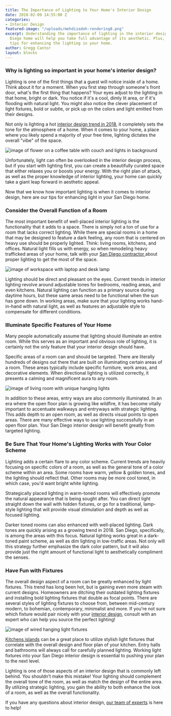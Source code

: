 ```yaml
---
title: The Importance of Lighting to Your Home's Interior Design
date: 2018-02-09 14:55:00 Z
categories:
- Interior Design
featured-image: "/uploads/mehdizadeh-rendering8.png"
excerpt: Understanding the importance of lighting in the interior design of your San
  Diego home will help you take full advantage of its aesthetic. Plus, learn our top
  tips for enhancing the lighting in your home.
author: Gregg Cantor
layout: blocks
---
```


### Why is lighting so important in your home's interior design?

Lighting is one of the first things that a guest will notice inside of a home. Think about it for a moment. When you first step through someone's front door, what's the first thing that happens? Your eyes adjust to the lighting in that home, bright or dark. You notice if it's a cool, dimly lit area, or if it's flooding with natural light. You might also notice the clever placement of light fixtures, bold or subtle, or pick up on the colors and light emitted from their designs.

Not only is lighting a hot [interior design trend in 2018](https://murraylampert.com/landing/san-diego-home-remodeling-trends-2018/), it completely sets the tone for the atmosphere of a home. When it comes to your home, a place where you likely spend a majority of your free time, lighting dictates the overall "vibe" of the space.

![image of flower on a coffee table with couch and lights in background](/uploads/importance-of-lighting-4.png "Lighting Plays a Major Role in Interior Design, Even While in teh Background")

Unfortunately, light can often be overlooked in the interior design process, but if you start with lighting first, you can create a beautifully curated space that either relaxes you or boosts your energy. With the right plan of attack, as well as the proper knowledge of interior lighting, your home can quickly take a giant leap forward in aesthetic appeal.

Now that we know how important lighting is when it comes to interior design, here are our tips for enhancing light in your San Diego home.

### Consider the Overall Function of a Room

The most important benefit of well-placed interior lighting is the functionality that it adds to a space. There is simply not a ton of use for a room that lacks correct lighting. While there are special rooms in a home that may be designed to feature a dark feeling, any room that is centered on heavy use should be properly lighted. Think: living rooms, kitchens, and offices. Natural light fills us with energy, so when remodeling heavy trafficked areas of your home, talk with your [San Diego contractor ](https://murraylampert.com/design-build-services-san-diego)about proper lighting to get the most of the space.

![image of workspace with laptop and desk lamp](/uploads/importance-of-lighting-1.png "Natural Light Can Bring a Space to Life")

Lighting should be direct and pleasant on the eyes. Current trends in interior lighting revolve around adjustable tones for bedrooms, reading areas, and even kitchens. Natural lighting can function as a primary source during daytime hours, but these same areas need to be functional when the sun has gone down. In working areas, make sure that your lighting works hand-in-hand with natural light, as well as features an adjustable style to compensate for different conditions.

### Illuminate Specific Features of Your Home

Many people automatically assume that lighting should illuminate an entire room. While this serves as an important and obvious role of lighting, it is certainly not the only feature that your interior design should have.

Specific areas of a room can and should be targeted. There are literally hundreds of designs out there that are built on illuminating certain areas of a room. These areas typically include specific furniture, work areas, and decorative elements. When directional lighting is utilized correctly, it presents a calming and magnificent aura to any room.

![image of living room with unique hanging lights](/uploads/importance-of-lighting-2.png "Unique Lighting is Both Functional and Fashionable")

In addition to these areas, entry ways are also commonly illuminated. In an era where the open floor plan is growing like wildfire, it has become vitally important to accentuate walkways and entryways with strategic lighting. This adds depth to an open room, as well as directs visual points to open areas. There are many effective ways to use lighting successfully in an open floor plan. Your San Diego interior design will benefit greatly from targeted lighting.

### Be Sure That Your Home's Lighting Works with Your Color Scheme

Lighting adds a certain flare to any color scheme. Current trends are heavily focusing on specific colors of a room, as well as the general tone of a color scheme within an area. Some rooms have warm, yellow & golden tones, and the lighting should reflect that. Other rooms may be more cool toned, in which case, you'd want bright white lighting.

Strategically placed lighting in warm-toned rooms will effectively promote the natural appearance that is being sought after. You can direct light straight down the wall with hidden fixtures, or go for a traditional, lamp-style lighting that will provide visual stimulation and depth as well as focused lighting.

Darker toned rooms can also enhanced with well-placed lighting. Dark tones are quickly arising as a growing trend in 2018. San Diego, specifically, is among the areas with this focus. Natural lighting works great in a dark-toned paint scheme, as well as dim lighting in low-traffic areas. Not only will this strategy further emphasize the dark color pattern, but it will also provide just the right amount of functional light to aesthetically compliment the senses.

### Have Fun with Fixtures

The overall design aspect of a room can be greatly enhanced by light fixtures. This trend has long been hot, but is gaining even more steam with current designs. Homeowners are ditching their outdated lighting fixtures and installing bold lighting fixtures that double as focal points. There are several styles of lighting fixtures to choose from, between mid-century modern, to bohemian, contemporary, minimalist and more. If you're not sure which fixture would pair nicely with your [interior design](/san-diego-home-design-services), consult with an expert who can help you source the perfect lighting!

![image of wired hanging light fixtures](/uploads/importance-of-lighting-5.png "Bold Light Fixtures Become Instant Focal Points")

[Kitchens islands](https://murraylampert.com/kitchen-island-trends-making-a-splash-in-2018/) can be a great place to utilize stylish light fixtures that correlate with the overall design and floor plan of your kitchen. Entry halls and bathrooms will always call for carefully planned lighting. Working light fixtures into your San Diego interior design is essential to pushing your plan to the next level.

Lighting is one of those aspects of an interior design that is commonly left behind. You shouldn’t make this mistake! Your lighting should complement the overall tone of the room, as well as match the design of the entire area. By utilizing strategic lighting, you gain the ability to both enhance the look of a room, as well as the overall functionality.

If you have any questions about interior design, [our team of experts](/about-murray-lampert-design-build-remodel#team-members) is here to help!
